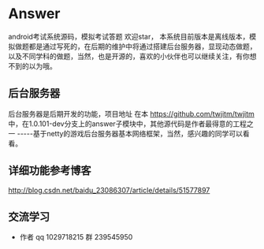 # Answer
android考试系统源码，模拟考试答题
欢迎star，
本系统目前版本是离线版本，模拟做题都是通过写死的，在后期的维护中将通过搭建后台服务器，显现动态做题，以及不同学科的做题，当然，也是开源的，喜欢的小伙伴也可以继续关注，有你想不到的以为哦。
## 后台服务器
后台服务器是后期开发的功能，项目地址 在本 https://github.com/twjitm/twjitm 中，在1.0.101-dev分支上的answer子模块中，其他源代码是作者最得意的工程之一 -----基于netty的游戏后台服务器基本网络框架，当然，感兴趣的同学可以看看。
## 详细功能参考博客
http://blog.csdn.net/baidu_23086307/article/details/51577897
## 交流学习
- 作者 qq 1029718215 群 239545950
